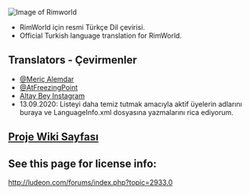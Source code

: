 ![Image of Rimworld](http://rimworldwiki.com/images/thumb/8/8c/Rimworldlogo.png/600px-Rimworldlogo.png)

* RimWorld için resmi Türkçe Dil çevirisi.
* Official Turkish language translation for RimWorld.

## Translators - Çevirmenler
* [@Meriç Alemdar](https://github.com/alemdarwilson)
* [@AtFreezingPoint](https://github.com/AtFreezingPoint)
* [Altay Bey Instagram](https://www.instagram.com/altay.bey/)
* 13.09.2020: Listeyi daha temiz tutmak amacıyla aktif üyelerin adlarını buraya ve LanguageInfo.xml dosyasına yazmalarını rica ediyorum.

## [Proje Wiki Sayfası](https://github.com/Ludeon/RimWorld-Turkish/wiki)

## See this page for license info:
http://ludeon.com/forums/index.php?topic=2933.0
